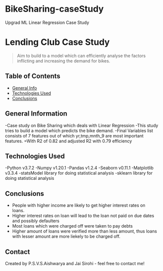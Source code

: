 # BikeSharing-caseStudy
Upgrad ML Linear Regression Case Study


# Lending Club Case Study
> Aim to build to a model which can efficiently analyse the factors inflicting and increasing the demand for bikes.

## Table of Contents
* [General Info](#general-information)
* [Technologies Used](#technologies-used)
* [Conclusions](#conclusions)

## General Information
-Case study on   Bike Sharing which deals with Linear Regression
-This study tries to build a model which predicts the bike demand.
-Final Variables list consists of 7 features out of which yr,tmp,mnth_9 are most important features.
=With R2 of 0.82 and adjusted R2 with 0.79 efficiency

## Technologies Used
-Python v3.7.2
-Numpy v1.20.1
-Pandas v1.2.4
-Seaborn v0.11.1
-Matplotlib v3.3.4
-statsModel library for doing statistical analysis
-sklearn library for doing statistical analysis

## Conclusions
- People with higher income are likely to get higher interest rates on loans.
- Higher interest rates on loan will lead to the loan not paid on due dates and possibly defaulters
- Most loans which were charged off were taken to pay debts
- Higher amount of loans were verified more than less amount, thus loans with lesser amount are more liekely to be charged off.

## Contact
Created by P.S.V.S.Aishwarya and Jai Sirohi - feel free to contact me!


